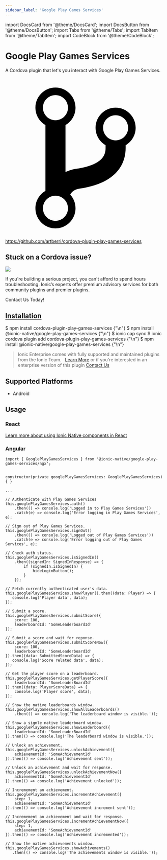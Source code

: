 ```yaml
---
sidebar_label: 'Google Play Games Services'
---
```


import DocsCard from '@theme/DocsCard';
import DocsButton from '@theme/DocsButton';
import Tabs from '@theme/Tabs';
import TabItem from '@theme/TabItem';
import CodeBlock from '@theme/CodeBlock';

# Google Play Games Services

A Cordova plugin that let's you interact with Google Play Games Services.

<p><a href="https://github.com/artberri/cordova-plugin-play-games-services" target="_blank" rel="noopener" className="git-link">
  <svg viewBox="0 0 512 512"><path d="M416 160c0-35.3-28.7-64-64-64s-64 28.7-64 64c0 23.7 12.9 44.3 32 55.4v8.6c0 19.9-7.8 33.7-25.3 44.9-15.4 9.8-38.1 17.1-67.5 21.5-14 2.1-25.7 6-35.2 10.7V151.4c19.1-11.1 32-31.7 32-55.4 0-35.3-28.7-64-64-64S96 60.7 96 96c0 23.7 12.9 44.3 32 55.4v209.2c-19.1 11.1-32 31.7-32 55.4 0 35.3 28.7 64 64 64s64-28.7 64-64c0-16.6-6.3-31.7-16.7-43.1 1.9-4.9 9.7-16.3 29.4-19.3 38.8-5.8 68.9-15.9 92.3-30.8 36-22.8 55-57 55-98.8v-8.6c19.1-11.1 32-31.7 32-55.4zM160 56c22.1 0 40 17.9 40 40s-17.9 40-40 40-40-17.9-40-40 17.9-40 40-40zm0 400c-22.1 0-40-17.9-40-40s17.9-40 40-40 40 17.9 40 40-17.9 40-40 40zm192-256c-22.1 0-40-17.9-40-40s17.9-40 40-40 40 17.9 40 40-17.9 40-40 40z"></path></svg> https://github.com/artberri/cordova-plugin-play-games-services
</a></p>

<h2>Stuck on a Cordova issue?</h2>
<DocsCard className="cordova-ee-card" header="Don't waste precious time on plugin issues." href="https://ionicframework.com/sales?product_of_interest=Ionic%20Native">
  <div>
    <img src="/docs/icons/native-cordova-bot.png" class="cordova-ee-img" />
    <p>If you're building a serious project, you can't afford to spend hours troubleshooting. Ionic’s experts offer premium advisory services for both community plugins and premier plugins.</p>
    <DocsButton className="native-ee-detail">Contact Us Today!</DocsButton>
  </div>
</DocsCard>

<h2 id="installation">
  <a href="#installation">Installation</a>
</h2>
<Tabs defaultValue="Capacitor" values={[
  {value: 'Capacitor', label: 'Capacitor'},
  {value: 'Cordova', label: 'Cordova'},
  {value: 'Enterprise', label: 'Enterprise'},
]}>
  <TabItem value="Capacitor">
    <CodeBlock className="language-shell">
      $ npm install cordova-plugin-play-games-services {"\n"}
      $ npm install @ionic-native/google-play-games-services {"\n"}
      $ ionic cap sync
    </CodeBlock>
  </TabItem>
  <TabItem value="Cordova">
    <CodeBlock className="language-shell">
      $ ionic cordova plugin add cordova-plugin-play-games-services {"\n"}
      $ npm install @ionic-native/google-play-games-services {"\n"}
    </CodeBlock>
  </TabItem>
  <TabItem value="Enterprise">
    <blockquote>Ionic Enterprise comes with fully supported and maintained plugins from the Ionic Team. &nbsp;
      <a class="btn" href="https://ionic.io/docs/premier-plugins">Learn More</a> or if you're interested in an enterprise version of this plugin <a class="btn" href="https://ionicframework.com/sales?product_of_interest=Ionic%20Enterprise%20Engine">Contact Us</a></blockquote>
  </TabItem>
</Tabs>

## Supported Platforms

- Android

## Usage

### React

[Learn more about using Ionic Native components in React](../native-community.md#react)

### Angular

```tsx
import { GooglePlayGamesServices } from '@ionic-native/google-play-games-services/ngx';


constructor(private googlePlayGamesServices: GooglePlayGamesServices) { }

...

// Authenticate with Play Games Services
this.googlePlayGamesServices.auth()
    .then(() => console.log('Logged in to Play Games Services'))
    .catch(e) => console.log('Error logging in Play Games Services', e);

// Sign out of Play Games Services.
this.googlePlayGamesServices.signOut()
    .then(() => console.log('Logged out of Play Games Services'))
    .catch(e => console.log('Error logging out of Play Games Services', e);

// Check auth status.
this.googlePlayGamesServices.isSignedIn()
    .then((signedIn: SignedInResponse) => {
        if (signedIn.isSignedIn) {
            hideLoginButton();
        }
    });

// Fetch currently authenticated user's data.
this.googlePlayGamesServices.showPlayer().then((data: Player) => {
   console.log('Player data', data);
});

// Submit a score.
this.googlePlayGamesServices.submitScore({
    score: 100,
    leaderboardId: 'SomeLeaderboardId'
});

// Submit a score and wait for reponse.
this.googlePlayGamesServices.submitScoreNow({
    score: 100,
    leaderboardId: 'SomeLeaderboardId'
}).then((data: SubmittedScoreData) => {
   console.log('Score related data', data);
});

// Get the player score on a leaderboard.
this.googlePlayGamesServices.getPlayerScore({
    leaderboardId: 'SomeLeaderBoardId'
}).then((data: PlayerScoreData) => {
    console.log('Player score', data);
});

// Show the native leaderboards window.
this.googlePlayGamesServices.showAllLeaderboards()
    .then(() => console.log('The leaderboard window is visible.'));

// Show a signle native leaderboard window.
this.googlePlayGamesServices.showLeaderboard({
    leaderboardId: 'SomeLeaderBoardId'
}).then(() => console.log('The leaderboard window is visible.'));

// Unlock an achievement.
this.googlePlayGamesServices.unlockAchievement({
    achievementId: 'SomeAchievementId'
}).then(() => console.log('Achievement sent'));

// Unlock an achievement and wait for response.
this.googlePlayGamesServices.unlockAchievementNow({
    achievementId: 'SomeAchievementId'
}).then(() => console.log('Achievement unlocked'));

// Incremement an achievement.
this.googlePlayGamesServices.incrementAchievement({
    step: 1,
    achievementId: 'SomeAchievementId'
}).then(() => console.log('Achievement increment sent'));

// Incremement an achievement and wait for response.
this.googlePlayGamesServices.incrementAchievementNow({
    step: 1,
    achievementId: 'SomeAchievementId'
}).then(() => console.log('Achievement incremented'));

// Show the native achievements window.
this.googlePlayGamesServices.showAchivements()
   .then(() => console.log('The achievements window is visible.'));

```
